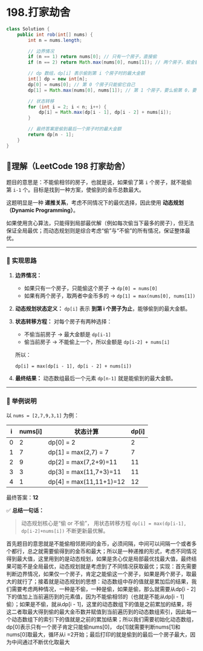 # 198.打家劫舍

```java
class Solution {
    public int rob(int[] nums) {
        int n = nums.length;

        // 边界情况
        if (n == 1) return nums[0]; // 只有一个房子，直接偷
        if (n == 2) return Math.max(nums[0], nums[1]); // 两个房子，偷金额大的那个

        // dp 数组，dp[i] 表示偷到第 i 个房子时的最大金额
        int[] dp = new int[n];
        dp[0] = nums[0]; // 第 0 个房子只能偷它自己
        dp[1] = Math.max(nums[0], nums[1]); // 第 1 个房子，要么偷第 0，要么偷第 1，取最大

        // 状态转移
        for (int i = 2; i < n; i++) {
            dp[i] = Math.max(dp[i - 1], dp[i - 2] + nums[i]);
        }

        // 最终答案是偷到最后一个房子时的最大金额
        return dp[n - 1];
    }
}

```

## 🧠理解（LeetCode 198 打家劫舍）

题目的意思是：不能偷相邻的房子，也就是说，如果偷了第 `i` 个房子，就不能偷第 `i-1` 个。目标是找到一种方案，使偷到的金币总数最大。

这题明显是一种 **递推关系**，考虑不同情况下的最优选择，因此使用 **动态规划（Dynamic Programming）**。

如果使用贪心算法，只能得到局部最优解（例如每次偷当下最多的房子），但无法保证全局最优；而动态规划则是综合考虑“偷”与“不偷”的所有情况，保证整体最优。

------

### 🧩 实现思路

1. **边界情况：**

    - 如果只有一个房子，只能偷这个房子 → `dp[0] = nums[0]`
    - 如果有两个房子，取两者中金币多的 → `dp[1] = max(nums[0], nums[1])`

2. **动态规划状态定义：**
   `dp[i]` 表示 **到第 i 个房子为止**，能够偷到的最大金额。

3. **状态转移方程：**
   对每个房子有两种选择：

    - 不偷当前房子 → 最大金额是 `dp[i-1]`
    - 偷当前房子 → 不能偷上一个，所以金额是 `dp[i-2] + nums[i]`

   所以：

   ```
   dp[i] = max(dp[i - 1], dp[i - 2] + nums[i])
   ```

4. **最终结果：**
   动态数组最后一个元素 `dp[n-1]` 就是能偷到的最大金额。

------

### 🧮 举例说明

以 `nums = [2,7,9,3,1]` 为例：

| i    | nums[i] | 状态计算                | dp[i] |
| ---- | ------- | ----------------------- | ----- |
| 0    | 2       | dp[0] = 2               | 2     |
| 1    | 7       | dp[1] = max(2,7) = 7    | 7     |
| 2    | 9       | dp[2] = max(7,2+9)=11   | 11    |
| 3    | 3       | dp[3] = max(11,7+3)=11  | 11    |
| 4    | 1       | dp[4] = max(11,11+1)=12 | 12    |

最终答案：**12**

✅ **总结一句话：**

> 动态规划核心是“偷 or 不偷”，
>  用状态转移方程 `dp[i] = max(dp[i-1], dp[i-2]+nums[i])` 不断更新最优解。

首先题目的意思就是不能偷相邻房间的金币，必须间隔，中间可以间隔一个或者多个都行，总之就需要偷得到的金币和最大；所以是一种递推的形式，考虑不同情况得到最大值，这里用到的是动态规划，如果是贪心仅是局部最优找最大值，最终结果可能不是全局最优，动态规划就是考虑到了不同情况获取最优；实现：首先需要判断边界情况，如果仅一个房子，肯定之能偷这一个房子，如果是两个房子，取最大的就行了；接着就是动态规划的思想：动态数组中存的值就是累加后的结果，我们需要考虑两种情况，一种是不偷，一种是偷，如果是偷，那么就需要从dp[i - 2] 下的值加上当前遍历到的元素值，因为不能偷相邻的（也就是不能从dp[i - 1]偷）；如果是不偷，就从dp[i - 1]，这里的动态数组下的值是之前累加的结果，将这二者取最大得到偷的最大金币数并赋值到当前遍历到的动态数组索引，因此每一个动态数组下的索引下的值就是之前的累加结果；所以我们需要初始化动态数组，dp[0]表示只有一个房子肯定只能偷nums[0]， dp[1]就需要判断nums[1]和nums[0]取最大，循环从i =2开始；最后打印的就是偷到的最后一个房子最大，因为中间通过不断优化取最大

